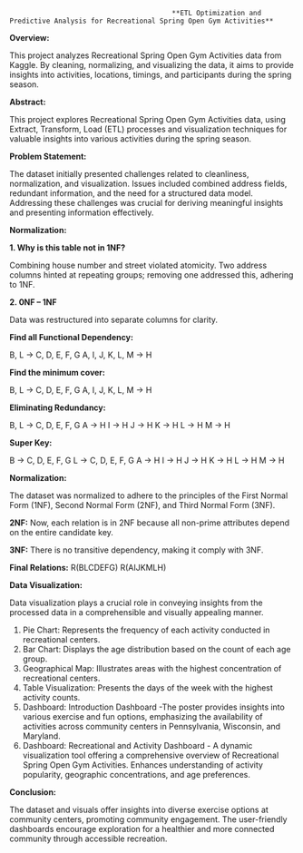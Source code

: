                                             **ETL Optimization and Predictive Analysis for Recreational Spring Open Gym Activities**

**Overview:**

This project analyzes Recreational Spring Open Gym Activities data from Kaggle. By cleaning, normalizing, and visualizing the data, it aims to provide insights into activities, locations, timings, and participants during the spring season.

**Abstract:**

This project explores Recreational Spring Open Gym Activities data, using Extract, Transform, Load (ETL) processes and visualization techniques for valuable insights into various activities during the spring season.

**Problem Statement:**

The dataset initially presented challenges related to cleanliness, normalization, and visualization. Issues included combined address fields, redundant information, and the need for a structured data model. Addressing these challenges was crucial for deriving meaningful insights and presenting information effectively.

**Normalization:**

**1. Why is this table not in 1NF?**

Combining house number and street violated atomicity.
Two address columns hinted at repeating groups; removing one addressed this, adhering to 1NF.

**2. 0NF – 1NF**

Data was restructured into separate columns for clarity.

**Find all Functional Dependency:**

B, L -> C, D, E, F, G
A, I, J, K, L, M -> H

**Find the minimum cover:**

B, L -> C, D, E, F, G
A, I, J, K, L, M -> H

**Eliminating Redundancy:**

B, L -> C, D, E, F, G
A -> H
I -> H
J -> H
K -> H
L -> H
M -> H

**Super Key:**

B -> C, D, E, F, G
L -> C, D, E, F, G
A -> H
I -> H
J -> H
K -> H
L -> H
M -> H


**Normalization:**

The dataset was normalized to adhere to the principles of the First Normal Form (1NF), Second Normal Form (2NF), and Third Normal Form (3NF).

**2NF:**
Now, each relation is in 2NF because all non-prime attributes depend on the entire candidate key.

**3NF:**
There is no transitive dependency, making it comply with 3NF.

**Final Relations:**
R(BLCDEFG)
R(AIJKMLH)

**Data Visualization:**

Data visualization plays a crucial role in conveying insights from the processed data in a comprehensible and visually appealing manner.

1) Pie Chart: Represents the frequency of each activity conducted in recreational centers.
2) Bar Chart: Displays the age distribution based on the count of each age group.
3) Geographical Map: Illustrates areas with the highest concentration of recreational centers.
4) Table Visualization: Presents the days of the week with the highest activity counts.
5) Dashboard: Introduction Dashboard -The poster provides insights into various exercise and fun options, emphasizing the availability of activities across community centers in Pennsylvania, Wisconsin, and Maryland.
6) Dashboard: Recreational and Activity Dashboard - A dynamic visualization tool offering a comprehensive overview of Recreational Spring Open Gym Activities. Enhances understanding of activity popularity, geographic concentrations, and age preferences.

**Conclusion:**

The dataset and visuals offer insights into diverse exercise options at community centers, promoting community engagement. The user-friendly dashboards encourage exploration for a healthier and more connected community through accessible recreation.
